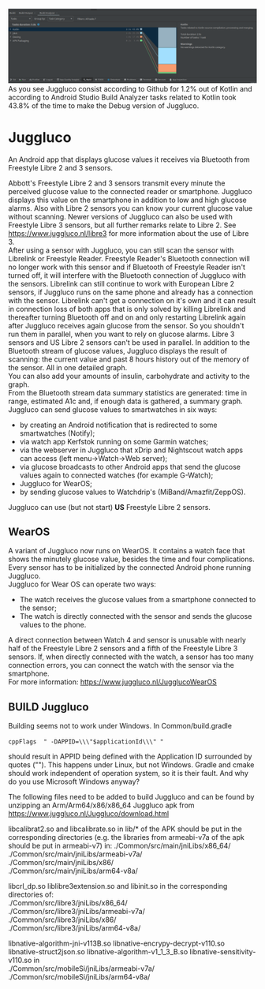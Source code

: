 ![Android Build Analyzer](buildanalyzer.png)
As you see Juggluco consist according to Github for 1.2% out of Kotlin and according to Android Studio Build Analyzer tasks related to 
Kotlin took 43.8% of the time to make the Debug version of Juggluco.
# Juggluco
An Android app that displays glucose values it receives via Bluetooth from Freestyle Libre 2 and 3 sensors.

Abbott's Freestyle Libre 2 and 3 sensors transmit every minute the perceived glucose value to the connected reader or smartphone. Juggluco displays this value on the smartphone in addition to low and high glucose alarms. Also with Libre 2 sensors you can know your current glucose value without scanning. Newer versions of Juggluco can also be used with Freestyle Libre 3 sensors, but all further remarks relate to Libre 2. See https://www.juggluco.nl/libre3 for more information about the use of Libre 3.  
After using a sensor with Juggluco, you can still scan the sensor with Librelink or Freestyle Reader. Freestyle Reader's Bluetooth connection will no longer work with this sensor and if Bluetooth of Freestyle Reader isn't turned off, it will interfere with the Bluetooth connection of Juggluco with the sensors. Librelink can still continue to work with European Libre 2 sensors, if Juggluco runs on the same phone and already has a connection with the sensor. Librelink can't get a connection on it's own and it can result in connection loss of both apps that is only solved by killing Librelink and thereafter turning Bluetooth off and on and only restarting Librelink again after Juggluco receives again glucose from the sensor. So you shouldn't run them in parallel, when you want to rely on glucose alarms. Libre 3 sensors and US Libre 2 sensors can't be used in parallel.
In addition to the Bluetooth stream of glucose values, Juggluco displays the result of scanning: the current value and past 8 hours history out of the memory of the sensor. All in one detailed graph.  
You can also add your amounts of insulin, carbohydrate and activity to the graph.  
From the Bluetooth stream data summary statistics are generated: time in range, estimated A1c and, if enough data is gathered, a summary graph.  
Juggluco can send glucose values to smartwatches in six ways:  
- by creating an Android notification that is redirected to some smartwatches (Notify);  
- via watch app Kerfstok running on some Garmin watches;  
- via the webserver in Juggluco that xDrip and Nightscout watch apps can access (left menu->Watch->Web server);  
- via glucose broadcasts to other Android apps that send the glucose values again to connected watches (for example G-Watch);
- Juggluco for WearOS;
- by sending glucose values to Watchdrip's (MiBand/Amazfit/ZeppOS).

Juggluco can use (but not start) **US** Freestyle Libre 2 sensors.

## WearOS

A variant of Juggluco now runs on WearOS. It contains a watch face that shows the minutely glucose value, besides the time and four complications.  
Every sensor has to be initialized by the connected Android phone running Juggluco.  
Juggluco for Wear OS can operate two ways:  
- The watch receives the glucose values from a smartphone connected to the sensor;  
- The watch is directly connected with the sensor and sends the glucose values to the phone.  

A direct connection between Watch 4 and sensor is unusable with nearly half of the Freestyle Libre 2 sensors and a fifth of the Freestyle Libre 3 sensors. If, when directly connected with the watch, a sensor has too many connection errors, you can connect the watch with the sensor via the smartphone.  
For more information: https://www.juggluco.nl/JugglucoWearOS

## BUILD Juggluco
Building seems not to work under Windows. In Common/build.gradle

``
cppFlags  " -DAPPID=\\\"$applicationId\\\" "
``

should result in APPID being defined with the Application ID surrounded by quotes (""). This happens under Linux, but not Windows.
Gradle and cmake should work independent of operation system, so it is their fault. And why do you use Microsoft Windows anyway?

The following files need to be added to build Juggluco and can be found by unzipping an Arm/Arm64/x86/x86_64 Juggluco apk from
https://www.juggluco.nl/Juggluco/download.html

libcalibrat2.so and libcalibrate.so in lib/* of the APK should be put in the corresponding directories (e.g. the libraries from armeabi-v7a of the apk should be put in armeabi-v7) in:
./Common/src/main/jniLibs/x86_64/    
./Common/src/main/jniLibs/armeabi-v7a/   
./Common/src/main/jniLibs/x86/   
./Common/src/main/jniLibs/arm64-v8a/   
   
libcrl_dp.so  liblibre3extension.so  and libinit.so  in the corresponding directories of:   
./Common/src/libre3/jniLibs/x86_64/   
./Common/src/libre3/jniLibs/armeabi-v7a/   
./Common/src/libre3/jniLibs/x86/   
./Common/src/libre3/jniLibs/arm64-v8a/   

libnative-algorithm-jni-v113B.so  libnative-encrypy-decrypt-v110.so  libnative-struct2json.so libnative-algorithm-v1_1_3_B.so   libnative-sensitivity-v110.so in   
./Common/src/mobileSi/jniLibs/armeabi-v7a/   
./Common/src/mobileSi/jniLibs/arm64-v8a/


